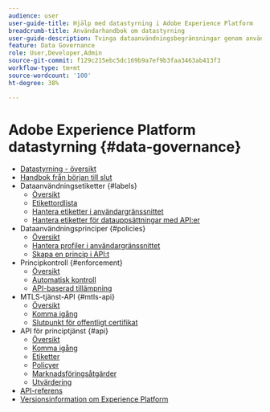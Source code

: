 ```yaml
---
audience: user
user-guide-title: Hjälp med datastyrning i Adobe Experience Platform
breadcrumb-title: Användarhandbok om datastyrning
user-guide-description: Tvinga dataanvändningsbegränsningar genom användning av etiketter, marknadsföringsåtgärder och styrningspolicyer.
feature: Data Governance
role: User,Developer,Admin
source-git-commit: f129c215ebc5dc169b9a7ef9b3faa3463ab413f3
workflow-type: tm+mt
source-wordcount: '100'
ht-degree: 38%

---
```



# Adobe Experience Platform datastyrning {#data-governance}

* [Datastyrning - översikt](home.md)
* [Handbok från början till slut](./e2e.md)
* Dataanvändningsetiketter {#labels}
   * [Översikt](labels/overview.md)
   * [Etikettordlista](labels/reference.md)
   * [Hantera etiketter i användargränssnittet](labels/user-guide.md)
   * [Hantera etiketter för datauppsättningar med API:er](labels/dataset-api.md)
* Dataanvändningsprinciper {#policies}
   * [Översikt](policies/overview.md)
   * [Hantera profiler i användargränssnittet](policies/user-guide.md)
   * [Skapa en princip i API:t](policies/create.md)
* Principkontroll {#enforcement}
   * [Översikt](enforcement/overview.md)
   * [Automatisk kontroll](enforcement/auto-enforcement.md)
   * [API-baserad tillämpning](enforcement/api-enforcement.md)
* MTLS-tjänst-API {#mtls-api}
   * [Översikt](mtls-api/overview.md)
   * [Komma igång](mtls-api/getting-started.md)
   * [Slutpunkt för offentligt certifikat](mtls-api/public-certificate-endpoint.md)
* API för principtjänst {#api}
   * [Översikt](api/overview.md)
   * [Komma igång](api/getting-started.md)
   * [Etiketter](api/labels.md)
   * [Policyer](api/policies.md)
   * [Marknadsföringsåtgärder](api/marketing-actions.md)
   * [Utvärdering](api/evaluation.md)
* [API-referens](https://www.adobe.io/experience-platform-apis/references/policy-service/)
* [Versionsinformation om Experience Platform](https://experienceleague.adobe.com/en/docs/experience-platform/release-notes/latest)